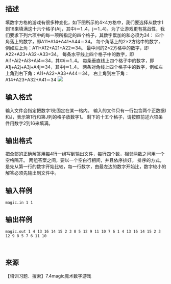 ## 描述

填数字方格的游戏有很多种变化，如下图所示的4×4方格中，我们要选择从数字1到16来填满这十六个格子(Aij，其中i＝1..4，j＝1..4)。为了让游戏更有挑战性，我们要求下列六项中的每一项所指定的四个格子，其数字累加的和必须为34： 四个角落上的数字，即A11+A14+A41+A44＝34。 每个角落上的2×2方格中的数字，例如左上角：A11+A12+A21+A22＝34。 最中间的2×2方格中的数字，即A22+A23+A32+A33=34。 每条水平线上四个格子中的数字，即Ai1+Ai2+Ai3+Ai4＝34，其中i＝1..4。 每条垂直线上四个格子中的数字，即A1j+A2j+A3j+A4j＝34，其中j＝1..4。 两条对角线上四个格子中的数字，例如左上角到右下角：A11+A22+A33+A44＝34。 右上角到左下角：A14+A23+A32+A41＝34 <img border=0 src=http://60.191.162.158:8080/JudgeOnline/images/p1222.gif >

## 输入格式

输入文件会指定把数字1先固定在某一格内。 输入的文件只有一行包含两个正数据I和J，表示第1行和第J列的格子放数字1。 剩下的十五个格子，请按照前述六项条件用数字2到16来填满。

## 输出格式

把全部的正确解答用每4行一组写到输出文件，每行四个数，相邻两数之间用一个空格隔开。 两组答案之间，要以一个空白行相间，并且依序排好。 排序的方式，是先从第一行的数字开始比较，每一行数字，由最左边的数字开始比，数字较小的解答必须先输出到文件中。

## 输入样例

```plaintext
magic.in 1 1 
```

## 输出样例

```plaintext
magic.out 1 4 13 16 14 15 2 3 8 5 12 9 11 10 7 6 1 4 13 16 14 15 2 3 12 9 8 5 7 6 11 10 
```



 

## 来源

【培训习题．搜索】7.4magic魔术数字游戏

